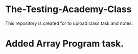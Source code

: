 # The-Testing-Academy-Class
This repository is created for to upload class task and notes.

# Added Array Program task.
